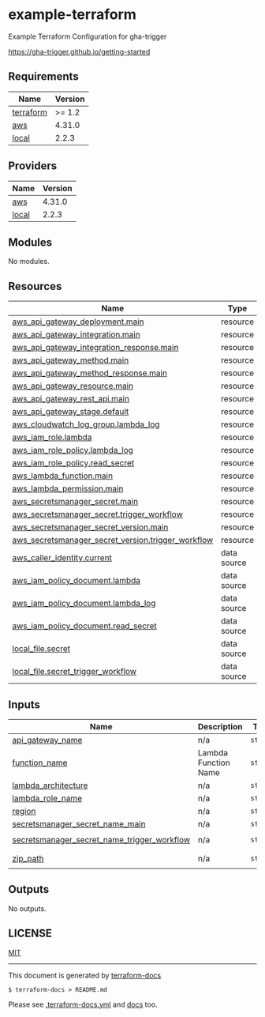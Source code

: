 # example-terraform

Example Terraform Configuration for gha-trigger

https://gha-trigger.github.io/getting-started

## Requirements

| Name | Version |
|------|---------|
| <a name="requirement_terraform"></a> [terraform](#requirement\_terraform) | >= 1.2 |
| <a name="requirement_aws"></a> [aws](#requirement\_aws) | 4.31.0 |
| <a name="requirement_local"></a> [local](#requirement\_local) | 2.2.3 |

## Providers

| Name | Version |
|------|---------|
| <a name="provider_aws"></a> [aws](#provider\_aws) | 4.31.0 |
| <a name="provider_local"></a> [local](#provider\_local) | 2.2.3 |

## Modules

No modules.

## Resources

| Name | Type |
|------|------|
| [aws_api_gateway_deployment.main](https://registry.terraform.io/providers/hashicorp/aws/4.31.0/docs/resources/api_gateway_deployment) | resource |
| [aws_api_gateway_integration.main](https://registry.terraform.io/providers/hashicorp/aws/4.31.0/docs/resources/api_gateway_integration) | resource |
| [aws_api_gateway_integration_response.main](https://registry.terraform.io/providers/hashicorp/aws/4.31.0/docs/resources/api_gateway_integration_response) | resource |
| [aws_api_gateway_method.main](https://registry.terraform.io/providers/hashicorp/aws/4.31.0/docs/resources/api_gateway_method) | resource |
| [aws_api_gateway_method_response.main](https://registry.terraform.io/providers/hashicorp/aws/4.31.0/docs/resources/api_gateway_method_response) | resource |
| [aws_api_gateway_resource.main](https://registry.terraform.io/providers/hashicorp/aws/4.31.0/docs/resources/api_gateway_resource) | resource |
| [aws_api_gateway_rest_api.main](https://registry.terraform.io/providers/hashicorp/aws/4.31.0/docs/resources/api_gateway_rest_api) | resource |
| [aws_api_gateway_stage.default](https://registry.terraform.io/providers/hashicorp/aws/4.31.0/docs/resources/api_gateway_stage) | resource |
| [aws_cloudwatch_log_group.lambda_log](https://registry.terraform.io/providers/hashicorp/aws/4.31.0/docs/resources/cloudwatch_log_group) | resource |
| [aws_iam_role.lambda](https://registry.terraform.io/providers/hashicorp/aws/4.31.0/docs/resources/iam_role) | resource |
| [aws_iam_role_policy.lambda_log](https://registry.terraform.io/providers/hashicorp/aws/4.31.0/docs/resources/iam_role_policy) | resource |
| [aws_iam_role_policy.read_secret](https://registry.terraform.io/providers/hashicorp/aws/4.31.0/docs/resources/iam_role_policy) | resource |
| [aws_lambda_function.main](https://registry.terraform.io/providers/hashicorp/aws/4.31.0/docs/resources/lambda_function) | resource |
| [aws_lambda_permission.main](https://registry.terraform.io/providers/hashicorp/aws/4.31.0/docs/resources/lambda_permission) | resource |
| [aws_secretsmanager_secret.main](https://registry.terraform.io/providers/hashicorp/aws/4.31.0/docs/resources/secretsmanager_secret) | resource |
| [aws_secretsmanager_secret.trigger_workflow](https://registry.terraform.io/providers/hashicorp/aws/4.31.0/docs/resources/secretsmanager_secret) | resource |
| [aws_secretsmanager_secret_version.main](https://registry.terraform.io/providers/hashicorp/aws/4.31.0/docs/resources/secretsmanager_secret_version) | resource |
| [aws_secretsmanager_secret_version.trigger_workflow](https://registry.terraform.io/providers/hashicorp/aws/4.31.0/docs/resources/secretsmanager_secret_version) | resource |
| [aws_caller_identity.current](https://registry.terraform.io/providers/hashicorp/aws/4.31.0/docs/data-sources/caller_identity) | data source |
| [aws_iam_policy_document.lambda](https://registry.terraform.io/providers/hashicorp/aws/4.31.0/docs/data-sources/iam_policy_document) | data source |
| [aws_iam_policy_document.lambda_log](https://registry.terraform.io/providers/hashicorp/aws/4.31.0/docs/data-sources/iam_policy_document) | data source |
| [aws_iam_policy_document.read_secret](https://registry.terraform.io/providers/hashicorp/aws/4.31.0/docs/data-sources/iam_policy_document) | data source |
| [local_file.secret](https://registry.terraform.io/providers/hashicorp/local/2.2.3/docs/data-sources/file) | data source |
| [local_file.secret_trigger_workflow](https://registry.terraform.io/providers/hashicorp/local/2.2.3/docs/data-sources/file) | data source |

## Inputs

| Name | Description | Type | Default | Required |
|------|-------------|------|---------|:--------:|
| <a name="input_api_gateway_name"></a> [api\_gateway\_name](#input\_api\_gateway\_name) | n/a | `string` | `"test-gha-trigger"` | no |
| <a name="input_function_name"></a> [function\_name](#input\_function\_name) | Lambda Function Name | `string` | `"test-gha-trigger"` | no |
| <a name="input_lambda_architecture"></a> [lambda\_architecture](#input\_lambda\_architecture) | n/a | `string` | `"arm64"` | no |
| <a name="input_lambda_role_name"></a> [lambda\_role\_name](#input\_lambda\_role\_name) | n/a | `string` | `"test-gha-trigger"` | no |
| <a name="input_region"></a> [region](#input\_region) | n/a | `string` | `"us-east-1"` | no |
| <a name="input_secretsmanager_secret_name_main"></a> [secretsmanager\_secret\_name\_main](#input\_secretsmanager\_secret\_name\_main) | n/a | `string` | `"test-gha-trigger-main"` | no |
| <a name="input_secretsmanager_secret_name_trigger_workflow"></a> [secretsmanager\_secret\_name\_trigger\_workflow](#input\_secretsmanager\_secret\_name\_trigger\_workflow) | n/a | `string` | `"test-gha-trigger-trigger-workflow"` | no |
| <a name="input_zip_path"></a> [zip\_path](#input\_zip\_path) | n/a | `string` | `"gha-trigger-lambda_linux_arm64.zip"` | no |

## Outputs

No outputs.

## LICENSE

[MIT](LICENSE)

---

This document is generated by [terraform-docs](https://terraform-docs.io/)

```console
$ terraform-docs > README.md
```

Please see [.terraform-docs.yml](.terraform-docs.yml) and [docs](docs) too.
